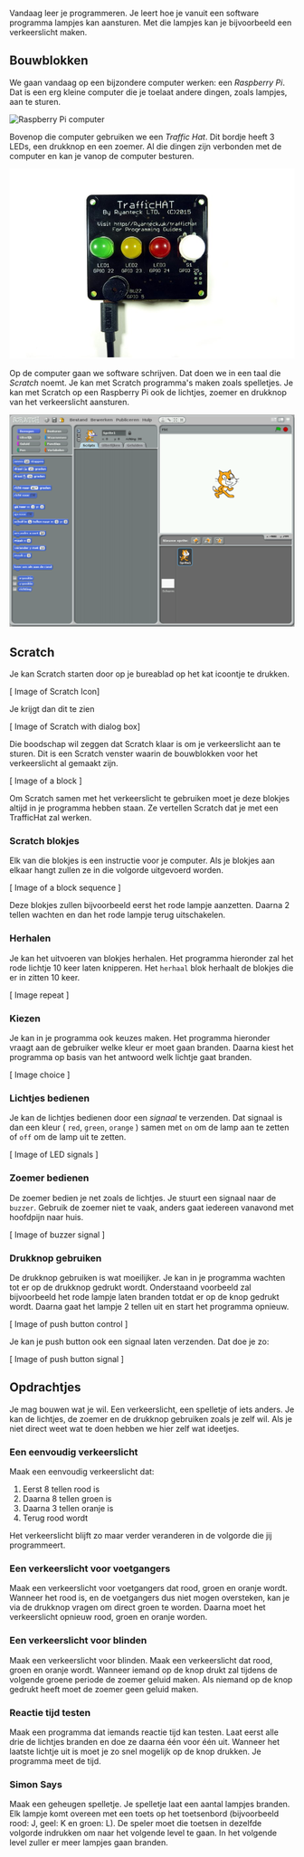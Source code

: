 Vandaag leer je programmeren.  Je leert hoe je vanuit een software programma lampjes kan aansturen.  Met die lampjes kan je bijvoorbeeld een verkeerslicht maken.

## Bouwblokken

We gaan vandaag op een bijzondere computer werken: een *Raspberry Pi*.  Dat is een erg kleine computer die je toelaat andere dingen, zoals lampjes, aan te sturen.

![Raspberry Pi computer](images/raspberrypi.jpg)

Bovenop die computer gebruiken we een *Traffic Hat*.  Dit bordje heeft 3 LEDs, een drukknop en een zoemer.  Al die dingen zijn 
verbonden met de computer en kan je vanop de computer besturen.

![TrafficHat bord](images/traffichat.jpg)

Op de computer gaan we software schrijven.  Dat doen we in een taal die *Scratch* noemt.  Je kan met Scratch programma's maken zoals spelletjes.  Je kan met Scratch op een Raspberry Pi ook de lichtjes, zoemer en drukknop van het verkeerslicht aansturen.

![Scratch programmeer omgeving](images/scratch.png)

## Scratch

Je kan Scratch starten door op je bureablad op het kat icoontje te drukken.

[ Image of Scratch Icon]

Je krijgt dan dit te zien

[ Image of Scratch with dialog box]

Die boodschap wil zeggen dat Scratch klaar is om je verkeerslicht aan te sturen.  Dit is een Scratch venster waarin de bouwblokken voor het verkeerslicht al gemaakt zijn.

[ Image of a block ]

Om Scratch samen met het verkeerslicht te gebruiken moet je deze blokjes altijd in je programma hebben staan.  Ze vertellen Scratch dat je met een TrafficHat zal werken.

### Scratch blokjes

Elk van die blokjes is een instructie voor je computer.  Als je blokjes aan elkaar hangt zullen ze in die volgorde uitgevoerd worden.

[ Image of a block sequence ]

Deze blokjes zullen bijvoorbeeld eerst het rode lampje aanzetten.  Daarna 2 tellen wachten en dan het rode lampje terug uitschakelen.

### Herhalen

Je kan het uitvoeren van blokjes herhalen.  Het programma hieronder zal het rode lichtje 10 keer laten knipperen.  Het `herhaal` blok herhaalt de blokjes die er in zitten 10 keer.

[ Image repeat ]

### Kiezen

Je kan in je programma ook keuzes maken.  Het programma hieronder vraagt aan de gebruiker welke kleur er moet gaan branden.  Daarna kiest het programma op basis van het antwoord welk lichtje gaat branden.

[ Image choice ]

### Lichtjes bedienen

Je kan de lichtjes bedienen door een *signaal* te verzenden.  Dat signaal is dan een kleur ( `red`, `green`, `orange` ) samen met `on` om de lamp aan te zetten of `off` om de lamp uit te zetten.

[ Image of LED signals ]

### Zoemer bedienen

De zoemer bedien je net zoals de lichtjes.  Je stuurt een signaal naar de `buzzer`.  Gebruik de zoemer niet te vaak, anders gaat iedereen vanavond met hoofdpijn naar huis.

[ Image of buzzer signal ]

### Drukknop gebruiken

De drukknop gebruiken is wat moeilijker.  Je kan in je programma wachten tot er op de drukknop gedrukt wordt.  Onderstaand voorbeeld zal bijvoorbeeld het rode lampje laten branden totdat er op de knop gedrukt wordt.  Daarna gaat het lampje 2 tellen uit en start het programma opnieuw.

[ Image of push button control ]

Je kan je push button ook een signaal laten verzenden.  Dat doe je zo:

[ Image of push button signal ]

## Opdrachtjes

Je mag bouwen wat je wil.  Een verkeerslicht, een spelletje of iets anders.  Je kan de lichtjes, de zoemer en de drukknop gebruiken zoals je zelf wil.  Als je niet direct weet wat te doen hebben we hier zelf wat ideetjes.

### Een eenvoudig verkeerslicht

Maak een eenvoudig verkeerslicht dat:

1. Eerst 8 tellen rood is
2. Daarna 8 tellen groen is
3. Daarna 3 tellen oranje is
4. Terug rood wordt

Het verkeerslicht blijft zo maar verder veranderen in de volgorde die jij programmeert.

### Een verkeerslicht voor voetgangers

Maak een verkeerslicht voor voetgangers dat rood, groen en oranje wordt.  Wanneer het rood is, en de voetgangers dus niet mogen oversteken, kan je via de drukknop vragen om direct groen te worden.  Daarna moet het verkeerslicht opnieuw rood, groen en oranje worden.

### Een verkeerslicht voor blinden

Maak een verkeerslicht voor blinden.  Maak een verkeerslicht dat rood, groen en oranje wordt.  Wanneer iemand op de knop drukt zal tijdens de volgende groene periode de zoemer geluid maken.  Als niemand op de knop gedrukt heeft moet de zoemer geen geluid maken.

### Reactie tijd testen

Maak een programma dat iemands reactie tijd kan testen.  Laat eerst alle drie de lichtjes branden en doe ze daarna één voor één uit.  Wanneer het laatste lichtje uit is moet je zo snel mogelijk op de knop drukken.  Je programma meet de tijd.

### Simon Says

Maak een geheugen spelletje.  Je spelletje laat een aantal lampjes branden.  Elk lampje komt overeen met een toets op het toetsenbord (bijvoorbeeld rood: J, geel: K en groen: L).  De speler moet die toetsen in dezelfde volgorde indrukken om naar het volgende level te gaan.  In het volgende level zuller er meer lampjes gaan branden.
